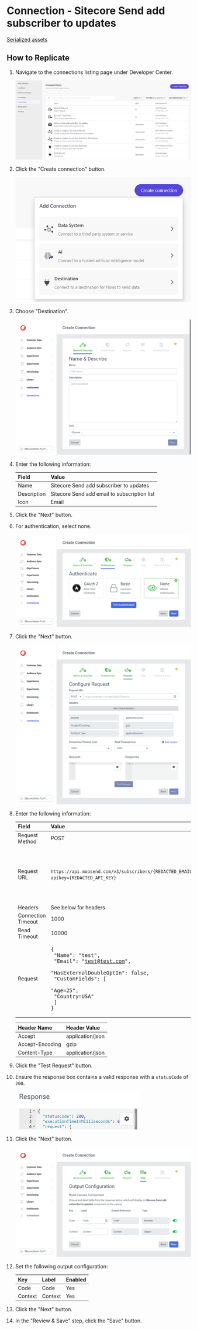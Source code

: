# Connection - Sitecore Send add subscriber to updates

[Serialized assets](/demo/experience/personalize/connections/Sitecore%20Send%20add%20subscriber%20to%20updates)

## How to Replicate

1. Navigate to the connections listing page under Developer Center.

   ![Connections listing page](/docs/cdp-personalize/connections/Connections-listing-page.png)

2. Click the "Create connection" button.

   ![Add Connection](/docs/cdp-personalize/connections/Add-connection.png)

3. Choose "Destination".

   ![Name and Describe](/docs/cdp-personalize/connections/Name-describe.png)

4. Enter the following information:

   | Field       | Value                                        |
   | ----------- | -------------------------------------------- |
   | Name        | Sitecore Send add subscriber to updates      |
   | Description | Sitecore Send add email to subscription list |
   | Icon        | Email                                        |

5. Click the "Next" button.
6. For authentication, select none.

   ![None Authentication](/docs/cdp-personalize/connections/None-authentication.png)

7. Click the "Next" button.

   ![Request](/docs/cdp-personalize/connections/Post-request.png)

8. Enter the following information:

   | Field              | Value                                                                                                                                                                                        | Note                                                                                                                                                   |
   | ------------------ | -------------------------------------------------------------------------------------------------------------------------------------------------------------------------------------------- | ------------------------------------------------------------------------------------------------------------------------------------------------------ |
   | Request Method     | POST                                                                                                                                                                                         |                                                                                                                                                        |
   | Request URL        | `https://api.moosend.com/v3/subscribers/{REDACTED_EMAIL_LIST_ID}/subscribe.json?apikey={REDACTED_API_KEY}`                                                                                   | Replace `{REDACTED_EMAIL_LIST_ID}` with a GUID from a Sitecore Send email list.<br/><br/>Replace `{REDACTED_API_KEY}` with your Sitecore Send API key. |
   | Headers            | See below for headers                                                                                                                                                                        |                                                                                                                                                        |
   | Connection Timeout | 1000                                                                                                                                                                                         |                                                                                                                                                        |
   | Read Timeout       | 10000                                                                                                                                                                                        |                                                                                                                                                        |
   | Request            | <pre>{<br/> \"Name\": \"test\",<br/> \"Email\": \"test@test.com\",<br/> \"HasExternalDoubleOptIn\": false,<br/> \"CustomFields\": [<br/> \"Age=25\",<br/> \"Country=USA\"<br/> ]<br/>}</pre> |                                                                                                                                                        |

   | Header Name     | Header Value     |
   | --------------- | ---------------- |
   | Accept          | application/json |
   | Accept-Encoding | gzip             |
   | Content-Type    | application/json |

9. Click the "Test Request" button.
10. Ensure the response box contains a valid response with a `statusCode` of `200`.

    ![Response](Response.png)

11. Click the "Next" button.

    ![Map](Map.png)

12. Set the following output configuration:

    | Key     | Label   | Enabled |
    | ------- | ------- | ------- |
    | Code    | Code    | Yes     |
    | Context | Context | Yes     |

13. Click the "Next" button.
14. In the "Review & Save" step, click the "Save" button.
